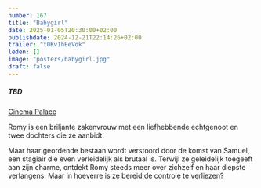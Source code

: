 ```yaml
---
number: 167
title: "Babygirl"
date: 2025-01-05T20:30:00+02:00
publishdate: 2024-12-21T22:14:26+02:00
trailer: "t0Kv1hEeVok"
leden: []
image: "posters/babygirl.jpg"
draft: false
---
```


##### TBD

[Cinema Palace](https://cinema-palace.be/nl/film/babygirl)

Romy is een briljante zakenvrouw met een liefhebbende echtgenoot
en twee dochters die ze aanbidt.
<!--more-->
Maar haar geordende bestaan wordt verstoord door de komst van Samuel,
een stagiair die even verleidelijk als brutaal is. Terwijl ze geleidelijk
toegeeft aan zijn charme, ontdekt Romy steeds meer over zichzelf en haar
diepste verlangens. Maar in hoeverre is ze bereid de controle te verliezen?
